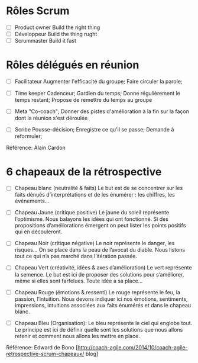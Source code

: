 # Rôles Scrum

- [ ] Product owner
Build the right thing
- [ ] Développeur
Build the thing rught
- [ ] Scrummaster
Build it fast

# Rôles délégués en réunion

- [ ] Facilitateur
Augmenter l'efficacité du groupe; Faire circuler la parole; 

- [ ] Time keeper
Cadenceur; Gardien du temps; Donne régulièrement le temps restant; Propose de remettre du temps au groupe

- [ ] Meta
"Co-coach"; Donner des pistes d'amélioration à la fin sur la façon dont la réunion s'est déroulée 

- [ ] Scribe
Pousse-décision; Enregistre ce qu'il se passe; Demande à reformuler; 

Référence: Alain Cardon

# 6 chapeaux de la rétrospective


- [ ] Chapeau blanc (neutralité & faits)
Le but est de se concentrer sur les faits dénués d’interprétations et de les énumérer : les chiffres, les événements…

- [ ] Chapeau Jaune (critique positive)
Le jaune du soleil représente l’optimisme. Nous balayons les idées qui ont fonctionné. Si des propositions d’améliorations émergent on peut lister les points positifs qui en découleront.

- [ ] Chapeau Noir (critique négative)
Le noir représente le danger, les risques… On se place dans la peau de l’avocat du diable. Nous listons tout ce qui n’a pas marché dans l’itération passée.

- [ ] Chapeau Vert (créativité, idées & axes d’amélioration)
Le vert représente la semence. Le but est ici de proposer des solutions pour s’améliorer, même si elles sont farfelues. Toute idée a sa place…

- [ ] Chapeau Rouge (émotions & ressenti)
Le rouge représente le feu, la passion, l’intuition. Nous devons indiquer ici nos émotions, sentiments, impressions, intuitions associées aux faits énumérés et dans le chapeau blanc.

- [ ] Chapeau Bleu (Organisation): Le bleu représente le ciel qui englobe tout. Le principe est ici de définir quelle sont les solutions que nous allons retenir et comment nous allons les mettre en place.


Référence: Edward de Bono
[http://coach-agile.com/2014/10/coach-agile-retrospective-scrum-chapeaux/ blog]
